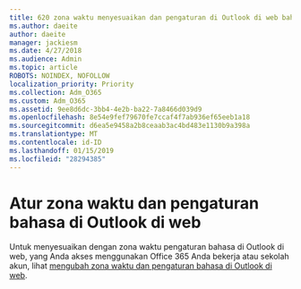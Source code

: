 ```yaml
---
title: 620 zona waktu menyesuaikan dan pengaturan di Outlook di web bahasa
ms.author: daeite
author: daeite
manager: jackiesm
ms.date: 4/27/2018
ms.audience: Admin
ms.topic: article
ROBOTS: NOINDEX, NOFOLLOW
localization_priority: Priority
ms.collection: Adm_O365
ms.custom: Adm_O365
ms.assetid: 9ee8d6dc-3bb4-4e2b-ba22-7a8466d039d9
ms.openlocfilehash: 8e54e9fef79670fe7ccaf4f7ab936ef65eeb1a18
ms.sourcegitcommit: d6ea5e9458a2b8ceaab3ac4bd483e1130b9a398a
ms.translationtype: MT
ms.contentlocale: id-ID
ms.lasthandoff: 01/15/2019
ms.locfileid: "28294385"
---
```

# <a name="adjust-time-zone-and-language-settings-in-outlook-on-the-web"></a>Atur zona waktu dan pengaturan bahasa di Outlook di web

Untuk menyesuaikan dengan zona waktu pengaturan bahasa di Outlook di web, yang Anda akses menggunakan Office 365 Anda bekerja atau sekolah akun, lihat [mengubah zona waktu dan pengaturan bahasa di Outlook di web](65239869-12e7-4a9d-bca1-76b0ad7ce273.md).
  

